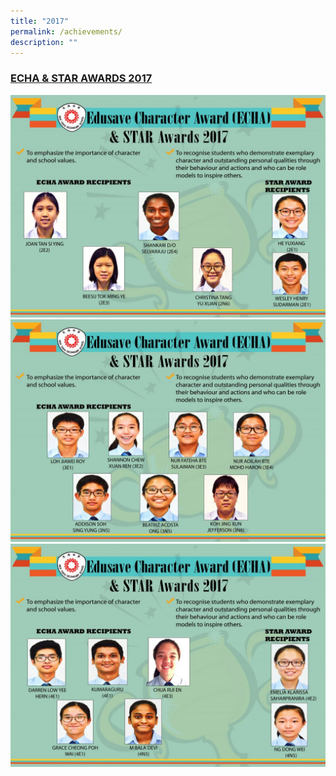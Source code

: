 ```yaml
---
title: "2017"
permalink: /achievements/
description: ""
---
```

<h3><u>ECHA &amp; STAR AWARDS 2017</u></h3>

![](/images/ECH%202017%201.jpg)
![](/images/ECH%202017%202.jpg)
![](/images/ECH%202017%203.jpg)